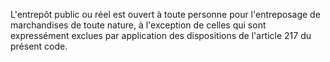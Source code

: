 L'entrepôt public ou réel est ouvert à toute personne
pour l'entreposage de marchandises de toute nature, à l'exception de
celles qui sont expressément exclues par application des dispositions de
l'article 217 du présent code.
